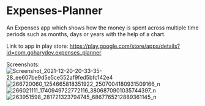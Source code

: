 # Expenses-Planner

An Expenses app which shows how the money is spent across multiple time periods such as months, days or years with the help of a chart.

Link to app in play store:
https://play.google.com/store/apps/details?id=com.goharydev.expenses_planner

Screenshots:
![Screenshot_2021-12-20-20-33-35-28_ee607be9d5e5ce552af9fed5bfc142e4](https://user-images.githubusercontent.com/45337134/154995587-cddafab3-f7f8-404e-b5b5-cd1868e7874d.jpg)
![266720060_1254665818351922_2507004180931509166_n](https://user-images.githubusercontent.com/45337134/154995642-a27ebc4a-e91a-4171-957a-e9985d697c77.jpg)
![266021111_1740949722772116_3806870901035744397_n](https://user-images.githubusercontent.com/45337134/154995653-22ced2be-4fb4-4e79-8c21-227ccf1bfb7a.jpg)
![263951598_281721323794745_6867765212889361145_n](https://user-images.githubusercontent.com/45337134/154995662-286be64e-b680-48dc-bf6b-3d41a55d7972.jpg)

